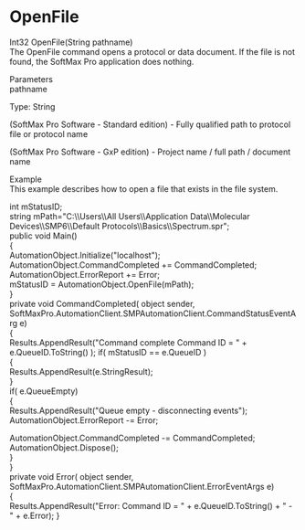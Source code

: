 # OpenFile



Int32 OpenFile(String pathname)\
The OpenFile command opens a protocol or data document. If the file is not found, the SoftMax Pro application does nothing.

Parameters\
pathname

Type: String

(SoftMax Pro Software - Standard edition) - Fully qualified path to protocol file or protocol name

(SoftMax Pro Software - GxP edition) - Project name / full path / document name

Example\
This example describes how to open a file that exists in the file system.

int mStatusID;\
string mPath="C:\\\Users\\\All Users\\\Application Data\\\Molecular Devices\\\SMP6\\\Default Protocols\\\Basics\\\Spectrum.spr";\
public void Main()\
{\
AutomationObject.Initialize("localhost");\
AutomationObject.CommandCompleted += CommandCompleted;\
AutomationObject.ErrorReport += Error;\
mStatusID = AutomationObject.OpenFile(mPath);\
}\
private void CommandCompleted( object sender,\
SoftMaxPro.AutomationClient.SMPAutomationClient.CommandStatusEventArg e)\
{\
Results.AppendResult("Command complete Command ID = " + e.QueueID.ToString() ); if( mStatusID == e.QueueID )\
{\
Results.AppendResult(e.StringResult);\
}\
if( e.QueueEmpty)\
{\
Results.AppendResult("Queue empty - disconnecting events");\
AutomationObject.ErrorReport -= Error;

AutomationObject.CommandCompleted -= CommandCompleted;\
AutomationObject.Dispose();\
}\
}\
private void Error( object sender,\
SoftMaxPro.AutomationClient.SMPAutomationClient.ErrorEventArgs e)\
{\
Results.AppendResult("Error: Command ID = " + e.QueueID.ToString() + " - " + e.Error); }
